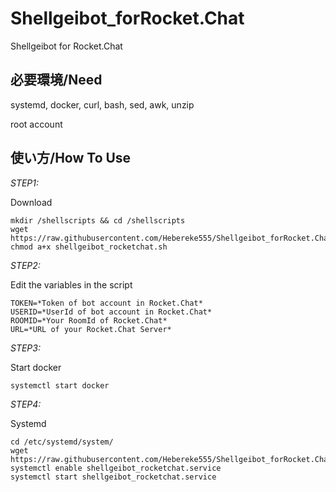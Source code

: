# Shellgeibot_forRocket.Chat
Shellgeibot for Rocket.Chat

必要環境/Need
-------------
systemd,
docker,
curl,
bash,
sed,
awk,
unzip

root account

使い方/How To Use
-------------
*STEP1:*

Download

	mkdir /shellscripts && cd /shellscripts
	wget https://raw.githubusercontent.com/Hebereke555/Shellgeibot_forRocket.Chat/main/shellgeibot_rocketchat.sh
	chmod a+x shellgeibot_rocketchat.sh
	
*STEP2:*
	
Edit the variables in the script
	
	TOKEN=*Token of bot account in Rocket.Chat*
	USERID=*UserId of bot account in Rocket.Chat*
	ROOMID=*Your RoomId of Rocket.Chat*
	URL=*URL of your Rocket.Chat Server*

*STEP3:*

Start docker
	
	systemctl start docker
	
*STEP4:*

Systemd
	
	cd /etc/systemd/system/
	wget https://raw.githubusercontent.com/Hebereke555/Shellgeibot_forRocket.Chat/main/shellgeibot_rocketchat.service
	systemctl enable shellgeibot_rocketchat.service
	systemctl start shellgeibot_rocketchat.service
